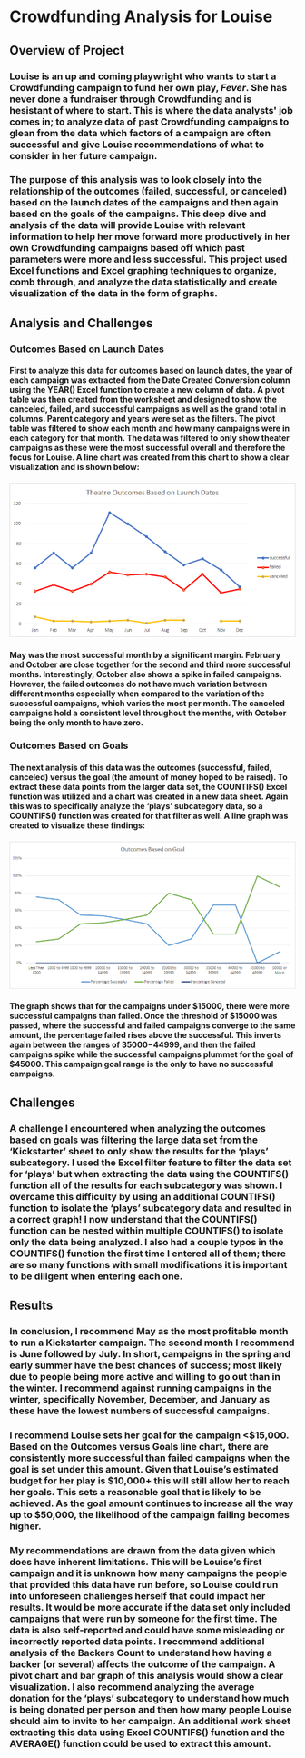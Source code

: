 # Crowdfunding Analysis for Louise

## Overview of Project

### Louise is an up and coming playwright who wants to start a Crowdfunding campaign to fund her own play, *Fever*. She has never done a fundraiser through Crowdfunding and is hesistant of where to start. This is where the data analysts' job comes in; to analyze data of past Crowdfunding campaigns to glean from the data which factors of a campaign are often successful and give Louise recommendations of what to consider in her future campaign.

### The purpose of this analysis was to look closely into the relationship of the outcomes (failed, successful, or canceled) based on the launch dates of the campaigns and then again based on the goals of the campaigns. This deep dive and analysis of the data will provide Louise with relevant information to help her move forward more productively in her own Crowdfunding campaigns based off which past parameters were more and less successful. This project used Excel functions and Excel graphing techniques to organize, comb through, and analyze the data statistically and create visualization of the data in the form of graphs.

## Analysis and Challenges

### Outcomes Based on Launch Dates

#### First to analyze this data for outcomes based on launch dates, the year of each campaign was extracted from the Date Created Conversion column using the YEAR() Excel function to create a new column of data. A pivot table was then created from the worksheet and designed to show the canceled, failed, and successful campaigns as well as the grand total in columns. Parent category and years were set as the filters. The pivot table was filtered to show each month and how many campaigns were in each category for that month. The data was filtered to only show theater campaigns as these were the most successful overall and therefore the focus for Louise. A line chart was created from this chart to show a clear visualization and is shown below:

#### 
![Theatre_Outcomes_vs_Launch.png](/Theatre_Outcomes_vs_Launch.png)

#### May was the most successful month by a significant margin. February and October are close together for the second and third more successful months. Interestingly, October also shows a spike in failed campaigns. However, the failed outcomes do not have much variation between different months especially when compared to the variation of the successful campaigns, which varies the most per month. The canceled campaigns hold a consistent level throughout the months, with October being the only month to have zero.

### Outcomes Based on Goals

#### The next analysis of this data was the outcomes (successful, failed, canceled) versus the goal (the amount of money hoped to be raised). To extract these data points from the larger data set, the COUNTIFS() Excel function was utilized and a chart was created in a new data sheet. Again this was to specifically analyze the ‘plays’ subcategory data, so a COUNTIFS() function was created for that filter as well. A line graph was created to visualize these findings:

####
![Outcomes_vs_Goals.png](/Outcomes_vs_Goals.png)

#### The graph shows that for the campaigns under $15000, there were more successful campaigns than failed. Once the threshold of $15000 was passed, where the successful and failed campaigns converge to the same amount, the percentage failed rises above the successful. This inverts again between the ranges of $35000-$44999, and then the failed campaigns spike while the successful campaigns plummet for the goal of $45000. This campaign goal range is the only to have no successful campaigns.

## Challenges

### A challenge I encountered when analyzing the outcomes based on goals was filtering the large data set from the ‘Kickstarter’ sheet to only show the results for the ‘plays’ subcategory. I used the Excel filter feature to filter the data set for ‘plays’ but when extracting the data using the COUNTIFS() function all of the results for each subcategory was shown. I overcame this difficulty by using an additional COUNTIFS() function to isolate the ‘plays’ subcategory data and resulted in a correct graph! I now understand that the COUNTIFS() function can be nested within multiple COUNTIFS() to isolate only the data being analyzed. I also had a couple typos in the COUNTIFS() function the first time I entered all of them; there are so many functions with small modifications it is important to be diligent when entering each one.

## Results

### In conclusion, I recommend May as the most profitable month to run a Kickstarter campaign. The second month I recommend is June followed by July. In short, campaigns in the spring and early summer have the best chances of success; most likely due to people being more active and willing to go out than in the winter. I recommend against running campaigns in the winter, specifically November, December, and January as these have the lowest numbers of successful campaigns. 

### I recommend Louise sets her goal for the campaign <$15,000. Based on the Outcomes versus Goals line chart, there are consistently more successful than failed campaigns when the goal is set under this amount. Given that Louise’s estimated budget for her play is $10,000+ this will still allow her to reach her goals. This sets a reasonable goal that is likely to be achieved. As the goal amount continues to increase all the way up to $50,000, the likelihood of the campaign failing becomes higher. 

### My recommendations are drawn from the data given which does have inherent limitations. This will be Louise’s first campaign and it is unknown how many campaigns the people that provided this data have run before, so Louise could run into unforeseen challenges herself that could impact her results. It would be more accurate if the data set only included campaigns that were run by someone for the first time. The data is also self-reported and could have some misleading or incorrectly reported data points. I recommend additional analysis of the Backers Count to understand how having a backer (or several) affects the outcome of the campaign. A pivot chart and bar graph of this analysis would show a clear visualization. I also recommend analyzing the average donation for the ‘plays’ subcategory to understand how much is being donated per person and then how many people Louise should aim to invite to her campaign. An additional work sheet extracting this data using Excel COUNTIFS() function and the AVERAGE() function could be used to extract this amount. 
